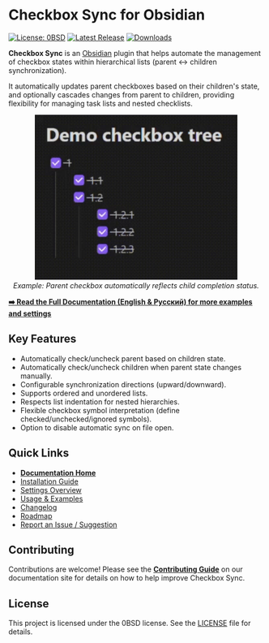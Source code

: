 # Checkbox Sync for Obsidian

[![License: 0BSD](https://img.shields.io/badge/License-0BSD-blue.svg)](LICENSE)
[![Latest Release](https://img.shields.io/github/v/release/groldsf/obsidian_check_plugin)](https://github.com/groldsf/obsidian_check_plugin/releases)
[![Downloads](https://img.shields.io/github/downloads/groldsf/obsidian_check_plugin/total.svg)](https://github.com/groldsf/obsidian_check_plugin/releases)

**Checkbox Sync** is an [Obsidian](https://obsidian.md/) plugin that helps automate the management of checkbox states within hierarchical lists (parent ↔ children synchronization).

It automatically updates parent checkboxes based on their children's state, and optionally cascades changes from parent to children, providing flexibility for managing task lists and nested checklists.

<p align="center">
  <img src="https://raw.githubusercontent.com/groldsf/obsidian_check_plugin/refs/heads/master/img/showcase.gif" alt="Checkbox Sync Demo: Parent state updates automatically based on children." width="400">
  <br/>
  <em>Example: Parent checkbox automatically reflects child completion status.</em>
</p>

[**➡️ Read the Full Documentation (English & Русский) for more examples and settings**](https://groldsf.github.io/obsidian_check_plugin/)  


## Key Features

*   Automatically check/uncheck parent based on children state.
*   Automatically check/uncheck children when parent state changes manually.
*   Configurable synchronization directions (upward/downward).
*   Supports ordered and unordered lists.
*   Respects list indentation for nested hierarchies.
*   Flexible checkbox symbol interpretation (define checked/unchecked/ignored symbols).
*   Option to disable automatic sync on file open.

## Quick Links

*   [**Documentation Home**](https://groldsf.github.io/obsidian_check_plugin/)
*   [Installation Guide](https://groldsf.github.io/obsidian_check_plugin/installation)
*   [Settings Overview](https://groldsf.github.io/obsidian_check_plugin/settings)
*   [Usage & Examples](https://groldsf.github.io/obsidian_check_plugin/usage)
*   [Changelog](https://groldsf.github.io/obsidian_check_plugin/changelog)
*   [Roadmap](https://groldsf.github.io/obsidian_check_plugin/roadmap)
*   [Report an Issue / Suggestion](https://github.com/groldsf/obsidian_check_plugin/issues)

## Contributing

Contributions are welcome! Please see the [**Contributing Guide**](https://groldsf.github.io/obsidian_check_plugin/contributing) on our documentation site for details on how to help improve Checkbox Sync.

## License

This project is licensed under the 0BSD license. See the [LICENSE](LICENSE) file for details.